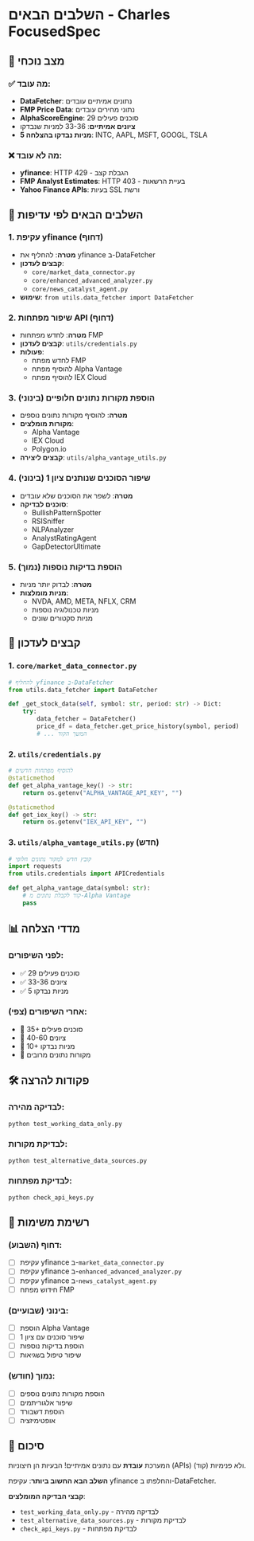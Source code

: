 # השלבים הבאים - Charles FocusedSpec

## 🎯 **מצב נוכחי**

### ✅ **מה עובד:**
- **DataFetcher**: נתונים אמיתיים עובדים
- **FMP Price Data**: נתוני מחירים עובדים
- **AlphaScoreEngine**: 29 סוכנים פעילים
- **ציונים אמיתיים**: 33-36 למניות שנבדקו
- **5 מניות נבדקו בהצלחה**: INTC, AAPL, MSFT, GOOGL, TSLA

### ❌ **מה לא עובד:**
- **yfinance**: HTTP 429 - הגבלת קצב
- **FMP Analyst Estimates**: HTTP 403 - בעיית הרשאות
- **Yahoo Finance APIs**: בעיות SSL ורשת

## 🚀 **השלבים הבאים לפי עדיפות**

### **1. עקיפת yfinance (דחוף)**
- **מטרה**: להחליף את yfinance ב-DataFetcher
- **קבצים לעדכון**: 
  - `core/market_data_connector.py`
  - `core/enhanced_advanced_analyzer.py`
  - `core/news_catalyst_agent.py`
- **שימוש**: `from utils.data_fetcher import DataFetcher`

### **2. שיפור מפתחות API (דחוף)**
- **מטרה**: לחדש מפתחות FMP
- **קבצים לעדכון**: `utils/credentials.py`
- **פעולות**:
  - לחדש מפתח FMP
  - להוסיף מפתח Alpha Vantage
  - להוסיף מפתח IEX Cloud

### **3. הוספת מקורות נתונים חלופיים (בינוני)**
- **מטרה**: להוסיף מקורות נתונים נוספים
- **מקורות מומלצים**:
  - Alpha Vantage
  - IEX Cloud
  - Polygon.io
- **קבצים ליצירה**: `utils/alpha_vantage_utils.py`

### **4. שיפור הסוכנים שנותנים ציון 1 (בינוני)**
- **מטרה**: לשפר את הסוכנים שלא עובדים
- **סוכנים לבדיקה**:
  - BullishPatternSpotter
  - RSISniffer
  - NLPAnalyzer
  - AnalystRatingAgent
  - GapDetectorUltimate

### **5. הוספת בדיקות נוספות (נמוך)**
- **מטרה**: לבדוק יותר מניות
- **מניות מומלצות**:
  - NVDA, AMD, META, NFLX, CRM
  - מניות טכנולוגיה נוספות
  - מניות סקטורים שונים

## 🔧 **קבצים לעדכון**

### **1. `core/market_data_connector.py`**
```python
# להחליף yfinance ב-DataFetcher
from utils.data_fetcher import DataFetcher

def _get_stock_data(self, symbol: str, period: str) -> Dict:
    try:
        data_fetcher = DataFetcher()
        price_df = data_fetcher.get_price_history(symbol, period)
        # ... המשך הקוד
```

### **2. `utils/credentials.py`**
```python
# להוסיף מפתחות חדשים
@staticmethod
def get_alpha_vantage_key() -> str:
    return os.getenv("ALPHA_VANTAGE_API_KEY", "")

@staticmethod
def get_iex_key() -> str:
    return os.getenv("IEX_API_KEY", "")
```

### **3. `utils/alpha_vantage_utils.py` (חדש)**
```python
# קובץ חדש למקור נתונים חלופי
import requests
from utils.credentials import APICredentials

def get_alpha_vantage_data(symbol: str):
    # קוד לקבלת נתונים מ-Alpha Vantage
    pass
```

## 📊 **מדדי הצלחה**

### **לפני השיפורים:**
- ✅ 29 סוכנים פעילים
- ✅ ציונים 33-36
- ✅ 5 מניות נבדקו

### **אחרי השיפורים (צפי):**
- 🎯 35+ סוכנים פעילים
- 🎯 ציונים 40-60
- 🎯 10+ מניות נבדקו
- 🎯 מקורות נתונים מרובים

## 🛠️ **פקודות להרצה**

### **לבדיקה מהירה:**
```bash
python test_working_data_only.py
```

### **לבדיקת מקורות:**
```bash
python test_alternative_data_sources.py
```

### **לבדיקת מפתחות:**
```bash
python check_api_keys.py
```

## 📝 **רשימת משימות**

### **דחוף (השבוע):**
- [ ] עקיפת yfinance ב-`market_data_connector.py`
- [ ] עקיפת yfinance ב-`enhanced_advanced_analyzer.py`
- [ ] עקיפת yfinance ב-`news_catalyst_agent.py`
- [ ] חידוש מפתח FMP

### **בינוני (שבועיים):**
- [ ] הוספת Alpha Vantage
- [ ] שיפור סוכנים עם ציון 1
- [ ] הוספת בדיקות נוספות
- [ ] שיפור טיפול בשגיאות

### **נמוך (חודש):**
- [ ] הוספת מקורות נתונים נוספים
- [ ] שיפור אלגוריתמים
- [ ] הוספת דשבורד
- [ ] אופטימיזציה

## 🎯 **סיכום**

המערכת **עובדת** עם נתונים אמיתיים! הבעיות הן חיצוניות (APIs) ולא פנימיות (קוד).

**השלב הבא החשוב ביותר**: עקיפת yfinance והחלפתו ב-DataFetcher.

**קבצי הבדיקה המומלצים**:
- `test_working_data_only.py` - לבדיקה מהירה
- `test_alternative_data_sources.py` - לבדיקת מקורות
- `check_api_keys.py` - לבדיקת מפתחות 